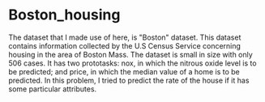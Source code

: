# Boston_housing
The dataset that I made use of here, is "Boston" dataset. This dataset contains information collected by the U.S Census Service concerning housing in the area of Boston Mass. The dataset is small in size with only 506 cases. It has two prototasks: nox, in which the nitrous oxide level is to be predicted; and price, in which the median value of a home is to be predicted.  In this problem, I tried to predict the rate of the house if it has some particular attributes.
